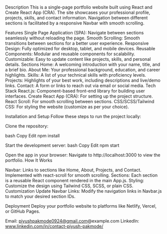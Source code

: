 Description
This is a single-page portfolio website built using React and Create React App (CRA). The site showcases your professional profile, projects, skills, and contact information. Navigation between different sections is facilitated by a responsive Navbar with smooth scrolling.

Features
Single Page Application (SPA): Navigate between sections seamlessly without reloading the page.
Smooth Scrolling: Smooth transitions between sections for a better user experience.
Responsive Design: Fully optimized for desktop, tablet, and mobile devices.
Reusable Components: Modular and reusable components for scalability.
Customizable: Easy to update content like projects, skills, and personal details.
Sections
Home: A welcoming introduction with your name, title, and a brief bio.
About Me: Your professional background, education, and career highlights.
Skills: A list of your technical skills with proficiency levels.
Projects: Highlights of your best work, including descriptions and live/demo links.
Contact: A form or links to reach out via email or social media.
Tech Stack
React.js: Component-based front-end library for building user interfaces.
Create React App (CRA): For setting up the project structure.
React Scroll: For smooth scrolling between sections.
CSS/SCSS/Tailwind CSS: For styling the website (customize as per your choice).

Installation and Setup
Follow these steps to run the project locally:

Clone the repository:

bash
Copy
Edit
npm install

Start the development server:
bash
Copy
Edit
npm start

Open the app in your browser: Navigate to http://localhost:3000 to view the portfolio.
How It Works

Navbar: Links to sections like Home, About, Projects, and Contact. Implemented with react-scroll for smooth scrolling.
Sections: Each section is a reusable React component rendered in the main App.js.
Styling: Customize the design using Tailwind CSS, SCSS, or plain CSS.
Customization
Update Navbar Links: Modify the navigation links in Navbar.js to match your desired section IDs.

Deployment
Deploy your portfolio website to platforms like Netlify, Vercel, or GitHub Pages.

Email: piyushpakmode0924@gmail.com@example.com
LinkedIn: www.linkedin.com/in/contact-piyush-pakmode/
